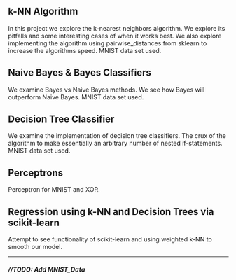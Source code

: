 ## k-NN Algorithm

In this project we explore the k-nearest neighbors algorithm. We explore its pitfalls and some interesting cases of when it works best.  We also explore implementing the algorithm using pairwise_distances from sklearn to increase the algorithms speed.  MNIST data set used.

## Naive Bayes & Bayes Classifiers

We examine Bayes vs Naive Bayes methods.  We see how Bayes will outperform Naive Bayes. MNIST data set used.

## Decision Tree Classifier

We examine the implementation of decision tree classifiers. The crux of the algorithm to make essentially an arbitrary number of nested if-statements. MNIST data set used.

## Perceptrons

Perceptron for MNIST and XOR.

## Regression using k-NN and Decision Trees via scikit-learn

Attempt to see functionality of scikit-learn and using weighted k-NN to smooth our model.

---- 

##### _//TODO: Add MNIST_Data_
